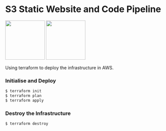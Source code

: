 # S3 Static Website and Code Pipeline

<img src="https://image-publiclink.s3.amazonaws.com/terraform.png" height="125"> <img src="https://image-publiclink.s3.amazonaws.com/aws-logo.png" height="125">

Using terraform to deploy the infrastructure in AWS.

### Initialise and Deploy

```sh
$ terraform init
$ terraform plan
$ terraform apply
```

### Destroy the Infrastructure

```sh
$ terraform destroy
```
